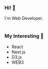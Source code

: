 ### Hi! 👋
I'm Web Developer.
<br>
<br>

### My Interesting 🚀  <br>
- React
- Next.js
- D3.js
- WEB3
